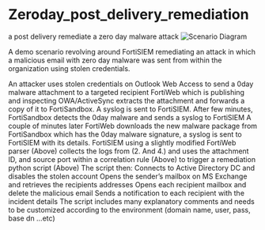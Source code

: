 # Zeroday_post_delivery_remediation
a post delivery remediate a zero day malware attack
![Scenario Diagram](https://user-images.githubusercontent.com/39757299/49695378-9e65f580-fbb3-11e8-9a91-52e605ab5624.png)

 A demo scenario revolving around FortiSIEM remediating an attack in which a malicious email with zero day malware was sent from within the organization using stolen credentials.

 An attacker uses stolen credentials on Outlook Web Access to send a 0day malware attachment to a targeted recipient
FortiWeb which is publishing and inspecting OWA/ActiveSync extracts the attachment and forwards a copy of it to FortiSandbox. A syslog is sent to FortiSIEM.
After few minutes, FortiSandbox detects the 0day malware and sends a syslog to FortiSIEM
A couple of minutes later FortiWeb downloads the new malware package from FortiSandbox which has the 0day malware signature, a syslog is sent to FortiSIEM with its details.
FortiSIEM using a slightly modified FortiWeb parser (Above) collects the logs from (2. And 4.) and uses the attachment ID, and source port within a correlation rule (Above) to trigger a remediation python script (Above)
The script then:
Connects to Active Directory DC and disables the stolen account
Opens the sender’s mailbox on MS Exchange and retrieves the recipients addresses
Opens each recipient mailbox and delete the malicious email
Sends a notification to each recipient with the incident details
The script includes many explanatory comments and needs to be customized according to the environment (domain name, user, pass, base dn …etc)



